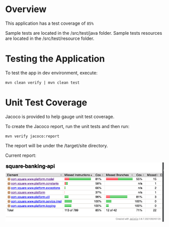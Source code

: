 Overview
=========
This application has a test coverage of `85%`


Sample tests are located in the /src/test/java folder.
Sample tests resources are located in the /src/test/resource folder.

Testing the Application
======================

To test the app in dev environment, execute:

    mvn clean verify | mvn clean test


Unit Test Coverage
==================
Jacoco is provided to help gauge unit test coverage.

To create the Jacoco report, run the unit tests and then run:

    mvn verify jacoco:report

The report will be under the /target/site directory.

Current report:

<p align="center">
  <img src="src/main/resources/images/report.png">
  <br/>
</p>
